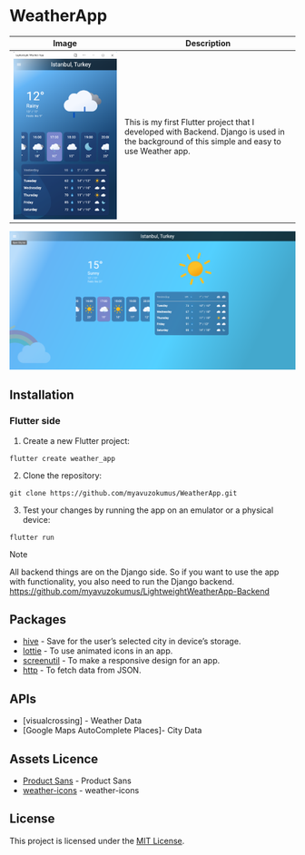 # WeatherApp

| Image | Description |
| --- | --- |
| ![](/assets/layout2.png) | This is my first Flutter project that I developed with Backend. Django is used in the background of this simple and easy to use Weather app. |

![](/assets/layout1.png)

## Installation

### Flutter side
1. Create a new Flutter project:
```
flutter create weather_app
```

2. Clone the repository:
```
git clone https://github.com/myavuzokumus/WeatherApp.git
```

3. Test your changes by running the app on an emulator or a physical device:
```
flutter run
```

> [!NOTE]
> All backend things are on the Django side. So if you want to use the app with functionality, you also need to run the Django backend.
> https://github.com/myavuzokumus/LightweightWeatherApp-Backend

## Packages

- [hive](https://pub.dev/packages/hive) - Save for the user’s selected city in device’s storage.
- [lottie](https://pub.dev/packages/lottie) - To use animated icons in an app.
- [screenutil](https://pub.dev/packages/flutter_screenutil) - To make a responsive design for an app.
- [http](https://pub.dev/packages/http) - To fetch data from JSON.

## APIs

- [visualcrossing] - Weather Data
- [Google Maps AutoComplete Places]- City Data

## Assets Licence

- [Product Sans](https://fonts.google.com/license/productsans) - Product Sans
- [weather-icons](https://github.com/basmilius/weather-icons) - weather-icons

## License

This project is licensed under the [MIT License](/LICENSE).
